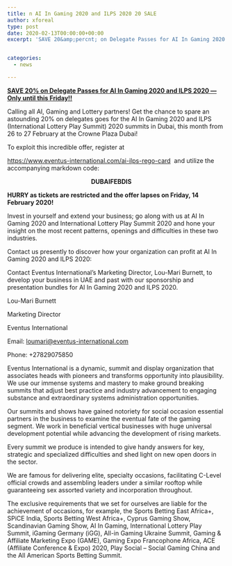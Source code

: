 ```yaml
---
title: n AI In Gaming 2020 and ILPS 2020 20 SALE
author: xforeal 
type: post
date: 2020-02-13T00:00:00+00:00
excerpt: 'SAVE 20&amp;percnt; on Delegate Passes for AI In Gaming 2020 and ILPS 2020 - Only until this Friday!!Calling all AI, Gaming and Lottery partners! Get the chance to spare an astounding 20&amp;percnt; on delegates goes for the AI In Gaming 2020 and ILPS (International Lottery Play Summit) 2020 summits in Dubai, this month from 26 to 27 February at the Crowne Plaza Dubai!To exploit this incredible offer, register athttps://www '


categories:
  - news

---
```

**<u>SAVE 20&percnt; on Delegate Passes for AI In Gaming 2020 and ILPS 2020 &#8212; Only until this Friday!!</u>**

Calling all AI, Gaming and Lottery partners! Get the chance to spare an astounding 20&percnt; on delegates goes for the AI In Gaming 2020 and ILPS (International Lottery Play Summit) 2020 summits in Dubai, this month from 26 to 27 February at the Crowne Plaza Dubai!

To exploit this incredible offer, register at

https://www.eventus-international.com/ai-ilps-rego-card&nbsp; and utilize the accompanying markdown code:

&nbsp;&nbsp;&nbsp;&nbsp;&nbsp;&nbsp;&nbsp;&nbsp;&nbsp;&nbsp;&nbsp;&nbsp;&nbsp;&nbsp;&nbsp;&nbsp;&nbsp;&nbsp;&nbsp;&nbsp;&nbsp;&nbsp;&nbsp;&nbsp;&nbsp;&nbsp;&nbsp;&nbsp;&nbsp;&nbsp;&nbsp;&nbsp;&nbsp;&nbsp;&nbsp;&nbsp;&nbsp;&nbsp;&nbsp;&nbsp;&nbsp;&nbsp;&nbsp;&nbsp;&nbsp;&nbsp;&nbsp;&nbsp; **DUBAIFEBDIS**

**HURRY as tickets are restricted and the offer lapses on Friday, 14 February 2020!**

Invest in yourself and extend your business; go along with us at AI In Gaming 2020 and International Lottery Play Summit 2020 and hone your insight on the most recent patterns, openings and difficulties in these two industries.

Contact us presently to discover how your organization can profit at AI In Gaming 2020 and ILPS 2020:

Contact Eventus International&rsquo;s Marketing Director, Lou-Mari Burnett, to develop your business in UAE and past with our sponsorship and presentation bundles for AI In Gaming 2020 and ILPS 2020.

Lou-Mari Burnett

Marketing Director&nbsp;

Eventus International

Email: loumari@eventus-international.com

Phone: +27829075850

Eventus International is a dynamic, summit and display organization that associates heads with pioneers and transforms opportunity into plausibility. We use our immense systems and mastery to make ground breaking summits that adjust best practice and industry advancement to engaging substance and extraordinary systems administration opportunities.

Our summits and shows have gained notoriety for social occasion essential partners in the business to examine the eventual fate of the gaming segment. We work in beneficial vertical businesses with huge universal development potential while advancing the development of rising markets.

Every summit we produce is intended to give handy answers for key, strategic and specialized difficulties and shed light on new open doors in the sector.

We are famous for delivering elite, specialty occasions, facilitating C-Level official crowds and assembling leaders under a similar rooftop while guaranteeing sex assorted variety and incorporation throughout.

The exclusive requirements that we set for ourselves are liable for the achievement of occasions, for example, the Sports Betting East Africa+, SPiCE India, Sports Betting West Africa+, Cyprus Gaming Show, Scandinavian Gaming Show, AI In Gaming, International Lottery Play Summit, iGaming Germany (iGG), All-in Gaming Ukraine Summit, Gaming & Affiliate Marketing Expo (GAME), Gaming Expo Francophone Africa, ACE (Affiliate Conference & Expo) 2020, Play Social &ndash; Social Gaming China and the All American Sports Betting Summit.